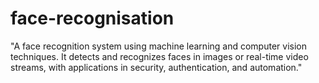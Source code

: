# face-recognisation
"A face recognition system using machine learning and computer vision techniques. It detects and recognizes faces in images or real-time video streams, with applications in security, authentication, and automation."
